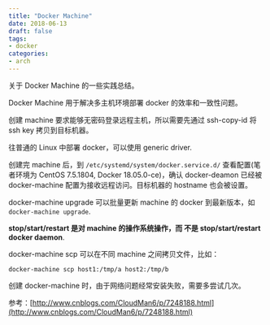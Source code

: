 ```yaml
---
title: "Docker Machine"
date: 2018-06-13
draft: false
tags:
- docker
categories:
- arch
---
```


关于 Docker Machine 的一些实践总结。

Docker Machine 用于解决多主机环境部署 docker 的效率和一致性问题。 

创建 machine 要求能够无密码登录远程主机，所以需要先通过 ssh-copy-id 将 ssh key 拷贝到目标机器。

往普通的 Linux 中部署 docker，可以使用 generic driver.
 

创建完 machine 后，到 `/etc/systemd/system/docker.service.d/` 查看配置(笔者环境为 CentOS 7.5.1804, Docker 18.05.0-ce)，确认 docker-deamon 已经被 docker-machine 配置为接收远程访问。目标机器的 hostname 也会被设置。


docker-machine upgrade 可以批量更新 machine 的 docker 到最新版本，如 `docker-machine upgrade`.

**stop/start/restart 是对 machine 的操作系统操作，而 不是 stop/start/restart docker daemon**.

docker-machine scp 可以在不同 machine 之间拷贝文件，比如：

`docker-machine scp host1:/tmp/a host2:/tmp/b`

创建 docker-machine 时，由于网络问题经常安装失败，需要多尝试几次。

参考：[http://www.cnblogs.com/CloudMan6/p/7248188.html](http://www.cnblogs.com/CloudMan6/p/7248188.html)